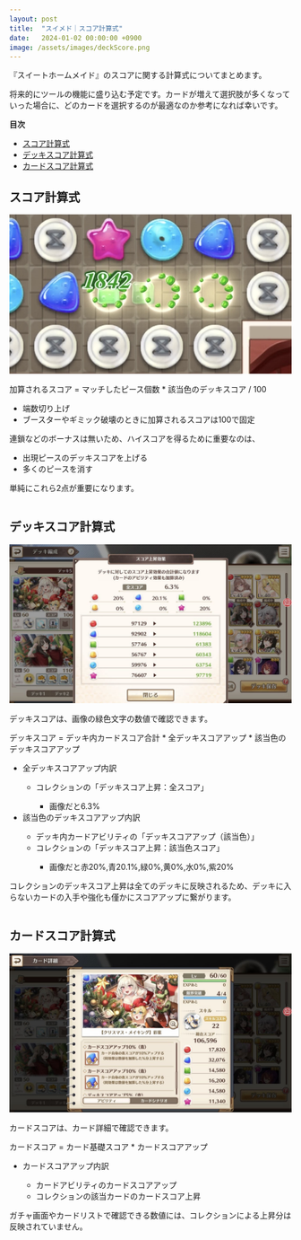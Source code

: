 ```yaml
---
layout: post
title:  "スイメド｜スコア計算式"
date:   2024-01-02 00:00:00 +0900
image: /assets/images/deckScore.png
---
```


『スイートホームメイド』のスコアに関する計算式についてまとめます。

将来的にツールの機能に盛り込む予定です。カードが増えて選択肢が多くなっていった場合に、どのカードを選択するのが最適なのか参考になれば幸いです。

**目次**
- [スコア計算式](#スコア計算式)
- [デッキスコア計算式](#デッキスコア計算式)
- [カードスコア計算式](#カードスコア計算式)




## スコア計算式
<div class="row">
  <div class="column">
    <img src="/assets/images/score.png" alt="スコア">
  </div>
  <div class="column">
    <p>加算されるスコア = マッチしたピース個数 * 該当色のデッキスコア / 100</p>
    <ul>
      <li>端数切り上げ</li>
      <li>ブースターやギミック破壊のときに加算されるスコアは100で固定</li>
    </ul>
    <p>連鎖などのボーナスは無いため、ハイスコアを得るために重要なのは、</p>
    <ul>
      <li>出現ピースのデッキスコアを上げる</li>
      <li>多くのピースを消す</li>
    </ul>
    <p>単純にこれら2点が重要になります。</p>
  </div>
</div>



## デッキスコア計算式
<div class="row">
  <div class="column">
    <img src="/assets/images/deckScore.png" alt="デッキスコア">
  </div>
  <div class="column">
    <p>デッキスコアは、画像の緑色文字の数値で確認できます。</p>
    <p>デッキスコア = デッキ内カードスコア合計 * 全デッキスコアアップ * 該当色のデッキスコアアップ</p>
    <ul>
      <li>全デッキスコアアップ内訳</li>
      <ul>
        <li>コレクションの「デッキスコア上昇：全スコア」</li>
      <ul>
        <li>画像だと6.3%</li>
      </ul>
      </ul>
      <li>該当色のデッキスコアアップ内訳</li>
      <ul>
        <li>デッキ内カードアビリティの「デッキスコアアップ（該当色）」</li>
        <li>コレクションの「デッキスコア上昇：該当色スコア」</li>
      <ul>
        <li>画像だと赤20%,青20.1%,緑0%,黄0%,水0%,紫20%</li>
      </ul>
      </ul>
    </ul>
    <p>コレクションのデッキスコア上昇は全てのデッキに反映されるため、デッキに入らないカードの入手や強化も僅かにスコアアップに繋がります。</p>
  </div>
</div>


## カードスコア計算式
<div class="row">
  <div class="column">
    <img src="/assets/images/cardScoreUp.png" alt="カードスコア">
  </div>
  <div class="column">
    <p>カードスコアは、カード詳細で確認できます。</p>
    <p>カードスコア = カード基礎スコア * カードスコアアップ</p>
    <ul>
      <li>カードスコアアップ内訳</li>
      <ul>
        <li>カードアビリティのカードスコアアップ</li>
        <li>コレクションの該当カードのカードスコア上昇</li>
      </ul>
    </ul>
    <p>ガチャ画面やカードリストで確認できる数値には、コレクションによる上昇分は反映されていません。</p>
  </div>
</div>







